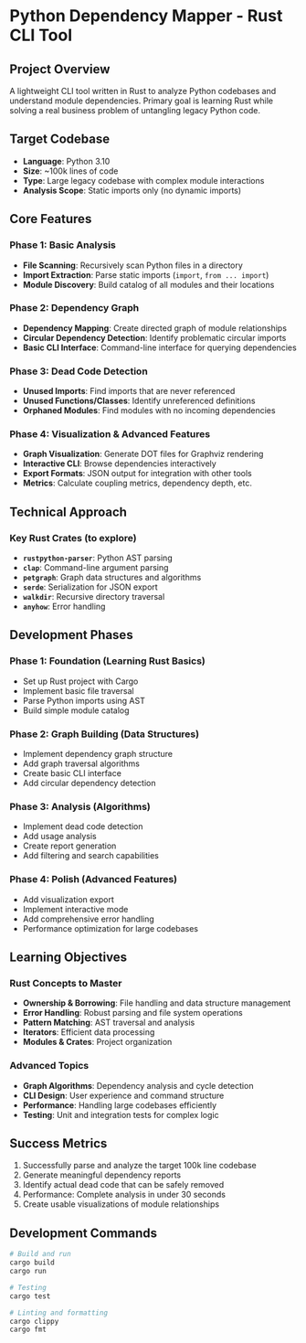 # Python Dependency Mapper - Rust CLI Tool

## Project Overview
A lightweight CLI tool written in Rust to analyze Python codebases and understand module dependencies. Primary goal is learning Rust while solving a real business problem of untangling legacy Python code.

## Target Codebase
- **Language**: Python 3.10
- **Size**: ~100k lines of code
- **Type**: Large legacy codebase with complex module interactions
- **Analysis Scope**: Static imports only (no dynamic imports)

## Core Features

### Phase 1: Basic Analysis
- **File Scanning**: Recursively scan Python files in a directory
- **Import Extraction**: Parse static imports (`import`, `from ... import`)
- **Module Discovery**: Build catalog of all modules and their locations

### Phase 2: Dependency Graph
- **Dependency Mapping**: Create directed graph of module relationships
- **Circular Dependency Detection**: Identify problematic circular imports
- **Basic CLI Interface**: Command-line interface for querying dependencies

### Phase 3: Dead Code Detection
- **Unused Imports**: Find imports that are never referenced
- **Unused Functions/Classes**: Identify unreferenced definitions
- **Orphaned Modules**: Find modules with no incoming dependencies

### Phase 4: Visualization & Advanced Features
- **Graph Visualization**: Generate DOT files for Graphviz rendering
- **Interactive CLI**: Browse dependencies interactively
- **Export Formats**: JSON output for integration with other tools
- **Metrics**: Calculate coupling metrics, dependency depth, etc.

## Technical Approach

### Key Rust Crates (to explore)
- **`rustpython-parser`**: Python AST parsing
- **`clap`**: Command-line argument parsing
- **`petgraph`**: Graph data structures and algorithms
- **`serde`**: Serialization for JSON export
- **`walkdir`**: Recursive directory traversal
- **`anyhow`**: Error handling

## Development Phases

### Phase 1: Foundation (Learning Rust Basics)
- Set up Rust project with Cargo
- Implement basic file traversal
- Parse Python imports using AST
- Build simple module catalog

### Phase 2: Graph Building (Data Structures)
- Implement dependency graph structure
- Add graph traversal algorithms
- Create basic CLI interface
- Add circular dependency detection

### Phase 3: Analysis (Algorithms)
- Implement dead code detection
- Add usage analysis
- Create report generation
- Add filtering and search capabilities

### Phase 4: Polish (Advanced Features)
- Add visualization export
- Implement interactive mode
- Add comprehensive error handling
- Performance optimization for large codebases

## Learning Objectives

### Rust Concepts to Master
- **Ownership & Borrowing**: File handling and data structure management
- **Error Handling**: Robust parsing and file system operations
- **Pattern Matching**: AST traversal and analysis
- **Iterators**: Efficient data processing
- **Modules & Crates**: Project organization

### Advanced Topics
- **Graph Algorithms**: Dependency analysis and cycle detection
- **CLI Design**: User experience and command structure
- **Performance**: Handling large codebases efficiently
- **Testing**: Unit and integration tests for complex logic

## Success Metrics
1. Successfully parse and analyze the target 100k line codebase
2. Generate meaningful dependency reports
3. Identify actual dead code that can be safely removed
4. Performance: Complete analysis in under 30 seconds
5. Create usable visualizations of module relationships

## Development Commands
```bash
# Build and run
cargo build
cargo run

# Testing
cargo test

# Linting and formatting
cargo clippy
cargo fmt
```